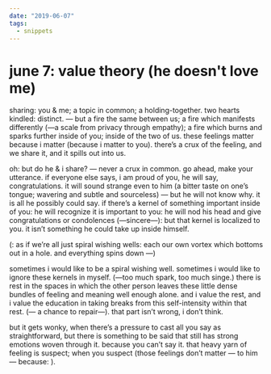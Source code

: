 ```yaml
---
date: "2019-06-07"
tags:
  - snippets
---
```

# june 7: value theory (he doesn't love me)

sharing: you & me; a topic in common; a holding-together. two hearts kindled: distinct. — but a fire the same between us; a fire which manifests differently (—a scale from privacy through empathy); a fire which burns and sparks further inside of you; inside of the two of us. these feelings matter because i matter (because i matter to you). there’s a crux of the feeling, and we share it, and it spills out into us.

oh: but do he & i share? — never a crux in common. go ahead, make your utterance. if everyone else says, i am proud of you, he will say, congratulations. it will sound strange even to him (a bitter taste on one’s tongue; wavering and subtle and sourceless) — but he will not know why. it is all he possibly could say. if there’s a kernel of something important inside of you: he will recognize it is important to you: he will nod his head and give congratulations or condolences (—sincere—): but that kernel is localized to you. it isn’t something he could take up inside himself.

(: as if we’re all just spiral wishing wells: each our own vortex which bottoms out in a hole. and everything spins down —)

sometimes i would like to be a spiral wishing well. sometimes i would like to ignore these kernels in myself. (—too much spark, too much singe.) there is rest in the spaces in which the other person leaves these little dense bundles of feeling and meaning well enough alone. and i value the rest, and i value the education in taking breaks from this self-intensity within that rest. (— a chance to repair—). that part isn’t wrong, i don’t think.

but it gets wonky, when there’s a pressure to cast all you say as straightforward, but there is something to be said that still has strong emotions woven through it. because you can’t say it. that heavy yarn of feeling is suspect; when you suspect (those feelings don’t matter — to him — because: ).

